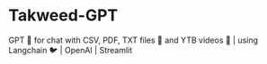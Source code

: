 # Takweed-GPT
GPT 🧠 for chat with CSV, PDF, TXT files 🤖 and YTB videos 🔴 | using Langchain 🐦 | OpenAI | Streamlit

